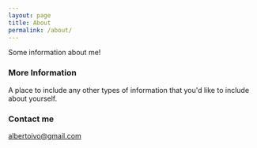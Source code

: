 ```yaml
---
layout: page
title: About
permalink: /about/
---
```


Some information about me!

### More Information

A place to include any other types of information that you'd like to include about yourself.

### Contact me

[albertoivo@gmail.com](mailto:albertoivo@gmail.com)